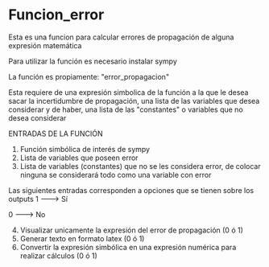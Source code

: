# Funcion_error

Esta es una funcion para calcular errores de propagación de alguna expresión matemática

Para utilizar la función es necesario instalar sympy

La función es propiamente: "error_propagacion" 

Esta requiere de una expresión simbolica de la función a la que le desea sacar la incertidumbre de propagación, una lista de las variables que desea considerar y de haber, una lista de las "constantes" o variables que no desea considerar 


ENTRADAS DE LA FUNCIÓN

1) Función simbólica de interés de sympy
2) Lista de variables que poseen error
3) Lista de variables (constantes) que no se les considera error, de colocar ninguna se considerará todo como una variable con error

Las siguientes entradas corresponden a opciones que se tienen sobre los outputs
1 ---> Sí

0 ---> No

4) Visualizar unicamente la expresión del error de propagación (0 ó 1)
5) Generar texto en formato latex (0 ó 1)
6) Convertir la expresión simbólica en una expresión numérica para realizar cálculos (0 ó 1)
